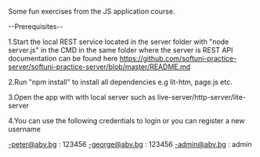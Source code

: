 Some fun exercises from the JS application course.

--Prerequisites--

1.Start the local REST service located in the server folder with "node server.js" in the CMD in the same folder where the server is
REST API documentation can be found here https://github.com/softuni-practice-server/softuni-practice-server/blob/master/README.md

2.Run "npm install" to install all dependencies e.g lit-htm, page.js etc.

3.Open the app with with local server such as live-server/http-server/lite-server

4.You can use the following credentials to login or you can register a new username

-peter@abv.bg : 123456
-george@abv.bg : 123456
-admin@abv.bg : admin

